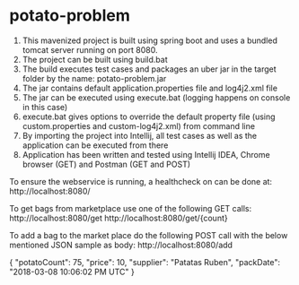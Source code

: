 # potato-problem

1. This mavenized project is built using spring boot and uses a bundled tomcat server running on port 8080.
2. The project can be built using build.bat
3. The build executes test cases and packages an uber jar in the target folder by the name: potato-problem.jar
4. The jar contains default application.properties file and log4j2.xml file
5. The jar can be executed using execute.bat (logging happens on console in this case)
6. execute.bat gives options to override the default property file (using custom.properties and custom-log4j2.xml) from command line
7. By importing the project into Intellij, all test cases as well as the application can be executed from there
8. Application has been written and tested using Intellij IDEA, Chrome browser (GET) and Postman (GET and POST)

To ensure the webservice is running, a healthcheck on can be done at:
http://localhost:8080/

To get bags from marketplace use one of the following GET calls:
http://localhost:8080/get
http://localhost:8080/get/{count}

To add a bag to the market place do the following POST call with the below mentioned JSON sample as body:
http://localhost:8080/add

{
    "potatoCount": 75,
    "price": 10,
    "supplier": "Patatas Ruben",
    "packDate": "2018-03-08 10:06:02 PM UTC"
}
